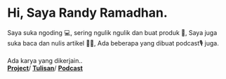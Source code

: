 <div>
  <h1>Hi, Saya Randy Ramadhan.
  </h1><p>Saya suka ngoding 💻, sering ngulik ngulik dan buat produk 🔬, Saya juga suka baca dan nulis artikel ✍🏻, Ada beberapa yang dibuat podcast🎙️ juga.<br><br>
  Ada karya yang dikerjain..
  <br>
  <a class="text-dark mr-2" href="https://randynetworks.club/projects"><u><b>Project</b></u></a>/
  <a class="text-dark mr-2" href="https://randynetworks.club/notes"><u><b>Tulisan</b></u></a>/
  <a class="text-dark mr-2" href="https://randynetworks.club/podcasts"><u><b>Podcast</b></u></a>
